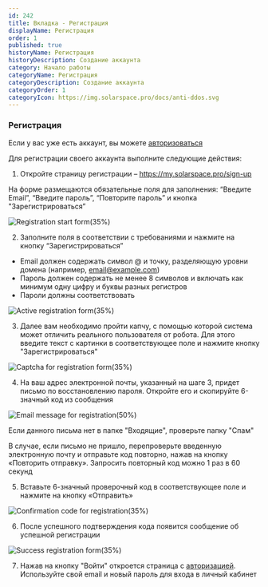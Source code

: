 ```yaml
---
id: 242
title: Вкладка - Регистрация
displayName: Регистрация
order: 1
published: true
historyName: Регистрация
historyDescription: Создание аккаунта
category: Начало работы
categoryName: Регистрация
categoryDescription: Создание аккаунта
categoryOrder: 1
categoryIcon: https://img.solarspace.pro/docs/anti-ddos.svg
---
```


### Регистрация
Если у вас уже есть аккаунт, вы можете [авторизоваться]([204])

Для регистрации своего аккаунта выполните следующие действия:

1. Откройте страницу регистрации – https://my.solarspace.pro/sign-up

На форме размещаются обязательные поля для заполнения: “Введите Email”, “Введите пароль”, “Повторите пароль” и кнопка "Зарегистрироваться”

![Registration start form(35%)](https://img.solarspace.pro/docs/registration-start-form.jpg "Стартовая форма регистрации")

2. Заполните поля в соответствии с требованиями и нажмите на кнопку “Зарегистрироваться”

- Email должен содержать символ @ и точку, разделяющую уровни домена (например, email@example.com)
- Пароль должен содержать не менее 8 символов и включать как минимум одну цифру и буквы разных регистров
- Пароли должны соответствовать

![Active registration form(35%)](https://img.solarspace.pro/docs/active-registration-form.jpg "Активная форма регистрации")

3. Далее вам необходимо пройти капчу, с помощью которой система может отличить реального пользователя от робота. Для этого введите текст с картинки в соответствующее поле и нажмите кнопку "Зарегистрироваться"

![Captcha for registration form(35%)](https://img.solarspace.pro/docs/captcha-for-registration-form.jpg "Капча для формы регистрации")

4. На ваш адрес электронной почты, указанный на шаге 3, придет письмо по восстановлению пароля. Откройте его и скопируйте 6-значный код из сообщения

![Email message for registration(50%)](https://img.solarspace.pro/docs/email-message-for-registration.jpg "Сообщение на почте для регистрации")

Если данного письма нет в папке "Входящие", проверьте папку "Спам" 

В случае, если письмо не пришло, перепроверьте введенную электронную почту и отправьте код повторно, нажав на кнопку «Повторить отправку». Запросить повторный код можно 1 раз в 60 секунд

5. Вставьте 6-значный проверочный код в соответствующее поле и нажмите на кнопку «Отправить»

![Confirmation code for registration(35%)](https://img.solarspace.pro/docs/confirmation-code-for-registration.jpg "Код подтверждения для регистрации")

6. После успешного подтверждения кода появится сообщение об успешной регистрации

![Success registration form(35%)](https://img.solarspace.pro/docs/success-registration-form.jpg "Успешная форма регистрации")

7. Нажав на кнопку "Войти" откроется страница с [авторизацией]([204]). Используйте свой email и новый пароль для входа в личный кабинет
